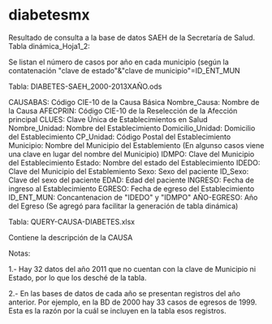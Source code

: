 # diabetesmx

Resultado de consulta a la base de datos SAEH de la Secretaría de Salud. 
Tabla dinámica_Hoja1_2: 

Se listan el número de casos por año en cada municipio (según la contatenación "clave de estado"&"clave de municipio"=ID_ENT_MUN

Tabla: DIABETES-SAEH_2000-2013XAÑO.ods

CAUSABAS: Código CIE-10 de la Causa Básica
Nombre_Causa: Nombre de la Causa
AFECPRIN: Código CIE-10 de la Reselección de la Afección principal 
CLUES: Clave Única de Establecimientos en Salud
Nombre_Unidad: Nombre del Establecimiento
Domicilio_Unidad: Domicilio del Establecimiento
CP_Unidad: Código Postal del Establecimiento
Municipio: Nombre del Municipio del Establemiento (En algunso casos viene una clave en lugar del nombre del Municipio)
IDMPO: Clave del Municipio del Establecimiento
Estado: Nombre del estado del Establecimiento
IDEDO: Clave del Municipio del Establemiento
Sexo: Sexo del paciente
ID_Sexo: Clave del sexo del paciente
EDAD: Edad del paciente
INGRESO: Fecha de ingreso al Establecimiento
EGRESO: Fecha de egreso del Establecimiento
ID_ENT_MUN: Concantenacion de "IDEDO" y "IDMPO"
AÑO-EGRESO: Año del Egreso (Se agregó para facilitar la generación de tabla dinámica)

Tabla: QUERY-CAUSA-DIABETES.xlsx

Contiene la descripción de la CAUSA


Notas:

1.- Hay 32 datos del año 2011 que no cuentan con la clave de Municipio ni Estado, por lo que los desché de la tabla.

2.- En las bases de datos de cada año se presentan registros del año anterior. Por ejemplo, en la BD de 2000 hay 33 casos de egresos de 1999. Esta es la razón por la cuál se incluyen en la tabla esos registros.




